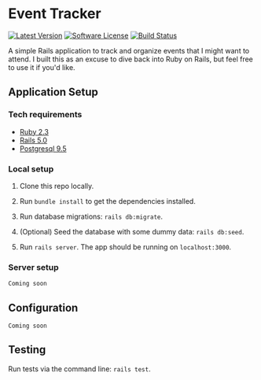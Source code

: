 Event Tracker
==============================================

[![Latest Version](https://img.shields.io/github/release/karllhughes/event-tracker.svg?style=flat-square)](https://github.com/karllhughes/event-tracker/releases)
[![Software License](https://img.shields.io/badge/license-APACHE%202.0-brightgreen.svg?style=flat-square)](license.md)
[![Build Status](https://img.shields.io/travis/karllhughes/event-tracker/master.svg?style=flat-square&1)](https://travis-ci.org/karllhughes/event-tracker)

A simple Rails application to track and organize events that I might want to attend. I built this as an excuse to dive back into Ruby on Rails, but feel free to use it if you'd like.


## Application Setup

### Tech requirements

- [Ruby 2.3](https://www.ruby-lang.org/)
- [Rails 5.0](http://guides.rubyonrails.org/)
- [Postgresql 9.5](https://www.postgresql.org/)

### Local setup

1. Clone this repo locally.

2. Run `bundle install` to get the dependencies installed.

3. Run database migrations: `rails db:migrate`.

4. (Optional) Seed the database with some dummy data: `rails db:seed`.

5. Run `rails server`. The app should be running on `localhost:3000`.


### Server setup 

```
Coming soon
```


## Configuration

```
Coming soon
```


## Testing
Run tests via the command line: `rails test`.
